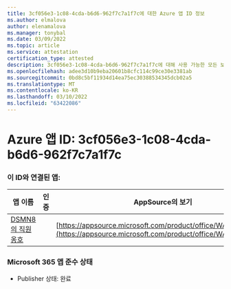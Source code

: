 ```yaml
---
title: 3cf056e3-1c08-4cda-b6d6-962f7c7a1f7c에 대한 Azure 앱 ID 정보
ms.author: elmalova
author: elenamalova
ms.manager: tonybal
ms.date: 03/09/2022
ms.topic: article
ms.service: attestation
certification_type: attested
description: 3cf056e3-1c08-4cda-b6d6-962f7c7a1f7c에 대해 사용 가능한 모든 보안 및 규정 준수 정보입니다.
ms.openlocfilehash: adee3d10b9eba20601b8cfc114c99ce30e3381ab
ms.sourcegitcommit: 0bd8c5bf11934d14ea75ec30388534345dcb02a5
ms.translationtype: MT
ms.contentlocale: ko-KR
ms.lasthandoff: 03/10/2022
ms.locfileid: "63422086"
---
```

# <a name="azure-app-id-3cf056e3-1c08-4cda-b6d6-962f7c7a1f7c"></a>Azure 앱 ID: 3cf056e3-1c08-4cda-b6d6-962f7c7a1f7c


### <a name="apps-associated-with-this-id"></a>이 ID와 연결된 앱:
| **앱 이름** | **인증** | **AppSource의 보기** |
|--------------|---------------|-----------------------|
| [DSMN8의 직원 옹호](https://docs.microsoft.com/microsoft-365-app-certification/forward/WA200003677) |  | [https://appsource.microsoft.com/product/office/WA200003677](https://appsource.microsoft.com/product/office/WA200003677) |

### <a name="microsoft-365-app-compliance-status"></a>Microsoft 365 앱 준수 상태
- Publisher 상태: 완료
